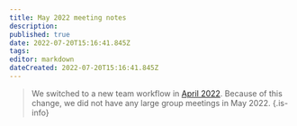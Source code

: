 ```yaml
---
title: May 2022 meeting notes
description: 
published: true
date: 2022-07-20T15:16:41.845Z
tags: 
editor: markdown
dateCreated: 2022-07-20T15:16:41.845Z
---
```


> We switched to a new team workflow in [April 2022](/en/meeting-notes/2022-04). Because of this change, we did not have any large group meetings in May 2022.
{.is-info}
